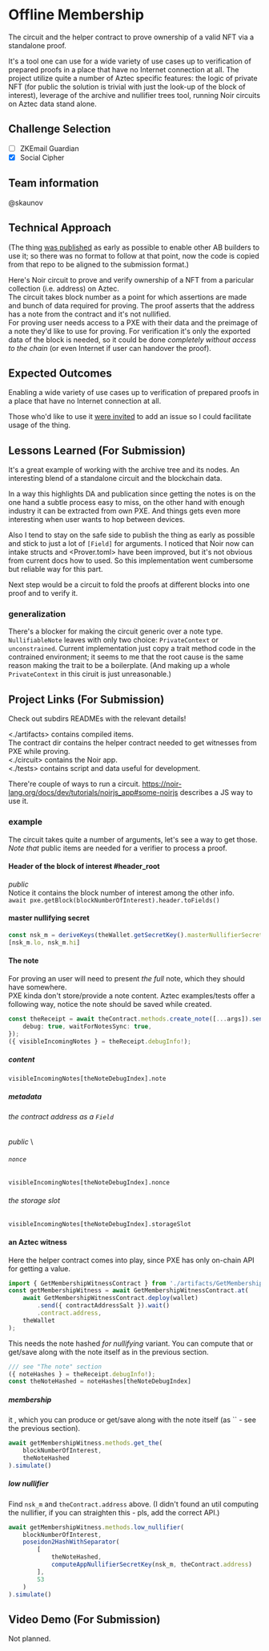 # Offline Membership

The circuit and the helper contract to prove ownership of a valid NFT via a standalone proof.

It's a tool one can use for a wide variety of use cases up to verification of prepared proofs in a place that have no Internet connection at all. The project utilize quite a number of Aztec specific 
features: the logic of private NFT (for public the solution is trivial with just the look-up of the block of interest), leverage of the archive and nullifier trees tool, running Noir circuits on Aztec data stand alone.

## Challenge Selection
- [ ] ZKEmail Guardian
- [x] Social Cipher

## Team information
@skaunov

## Technical Approach
(The thing [was published](https://github.com/skaunov/note_historical_offline) as early as possible to enable other AB builders to use it; so there was no format to follow at that point, now the code is copied from that repo to be aligned to the submission format.)

Here's Noir circuit to prove and verify ownership of a NFT from a paricular collection (i.e. address) on Aztec. \
The circuit takes block number as a point for which assertions are made and bunch of data required for proving. The proof asserts that the address has a note from the contract and it's not nullified. \
For proving user needs access to a PXE with their data and the preimage of a note they'd like to use for proving. For verification it's only the exported data of the block is needed, so it could be done *completely without access to the chain* (or even Internet if user can handover the proof).

## Expected Outcomes

Enabling a wide variety of use cases up to verification of prepared proofs in a place that have no Internet connection at all.

Those who'd like to use it [were invited](https://github.com/skaunov/note_historical_offline/blob/db858da3580a9725a1948aa1f5cddf78be8244fa/README.MD?plain=1#L8) to add an issue so I could facilitate usage of the thing.

## Lessons Learned (For Submission)

It's a great example of working with the archive tree and its nodes. An interesting blend of a standalone circuit and the blockchain data. 

In a way this highlights DA and publication since getting the notes is on the one hand a subtle process easy to miss, on the other hand with enough industry it can be extracted from own PXE. And things gets even more interesting when user wants to hop between devices.

Also I tend to stay on the safe side to publish the thing as early as possible and stick to just a lot of `[Field]` for arguments. I noticed that Noir now can intake structs and <Prover.toml> have been improved, but it's not obvious from current docs how to used. So this implementation went cumbersome but reliable way for this part.

Next step would be a circuit to fold the proofs at different blocks into one proof and to verify it.

### generalization
There's a blocker for making the circuit generic over a note type. `NullifiableNote` leaves with only two choice: `PrivateContext` or `unconstrained`. Current implementation just copy a trait method code in the contrained environment; it seems to me that the root cause is the same reason making the trait to be a boilerplate. (And making up a whole `PrivateContext` in this ciruit is just unreasonable.)

## Project Links (For Submission)

Check out subdirs READMEs with the relevant details!

<./artifacts>       contains compiled items. \
The contract dir    contains the helper contract needed to get witnesses from PXE while proving. \
<./circuit>         contains the Noir app. \
<./tests>           contains script and data useful for development. 

There're couple of ways to run a circuit. <https://noir-lang.org/docs/dev/tutorials/noirjs_app#some-noirjs> describes a JS way to use it.

### example
The circuit takes quite a number of arguments, let's see a way to get those. *Note that* public items are needed for a verifier to process a proof.

#### Header of the block of interest #header_root
*public* \
Notice it contains the block number of interest among the other info. \
`await pxe.getBlock(blockNumberOfInterest).header.toFields()`

#### master nullifying secret
```js
const nsk_m = deriveKeys(theWallet.getSecretKey().masterNullifierSecretKey);
[nsk_m.lo, nsk_m.hi]
```

#### The note 
For proving an user will need to present *the full* note, which they should have somewhere. \
PXE kinda don't store/provide a note content. Aztec examples/tests offer a following way, notice the note should be saved while created.
```ts
const theReceipt = await theContract.methods.create_note([...args]).send().wait({
    debug: true, waitForNotesSync: true,
});
({ visibleIncomingNotes } = theReceipt.debugInfo!);
```
##### content
`visibleIncomingNotes[theNoteDebugIndex].note`
##### metadata
###### the contract address as a `Field`
*public* \
###### `nonce`
`visibleIncomingNotes[theNoteDebugIndex].nonce`
###### the storage slot
`visibleIncomingNotes[theNoteDebugIndex].storageSlot`

#### an Aztec witness

Here the helper contract comes into play, since PXE has only on-chain API for getting a value.
```ts
import { GetMembershipWitnessContract } from './artifacts/GetMembershipWitness';
const getMembershipWitness = await GetMembershipWitnessContract.at(
    await GetMembershipWitnessContract.deploy(wallet)
        .send({ contractAddressSalt }).wait()
        .contract.address, 
    theWallet
);
```

This needs the note hashed _for nullifying_ variant. You can compute that or get/save along with the note itself as in the previous section.
```ts
/// see "The note" section
({ noteHashes } = theReceipt.debugInfo!);
const theNoteHashed = noteHashes[theNoteDebugIndex]
```

##### membership
it , which you can produce or get/save along with the note itself (as `` - see the previous section).
```js
await getMembershipWitness.methods.get_the(
    blockNumberOfInterest,
    theNoteHashed
).simulate()
```
##### low nullifier
Find `nsk_m` and `theContract.address` above.
(I didn't found an util computing the nullifier, if you can straighten this - pls, add the correct API.)
```js
await getMembershipWitness.methods.low_nullifier(
    blockNumberOfInterest,
    poseidon2HashWithSeparator(
        [
            theNoteHashed, 
            computeAppNullifierSecretKey(nsk_m, theContract.address)
        ],
        53
    )
).simulate()
```

## Video Demo (For Submission)
Not planned.

